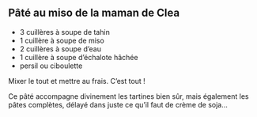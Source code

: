 ## Pâté au miso de la maman de Clea

*  3 cuillères à soupe de tahin
*  1 cuillère à soupe de miso
*  2 cuillères à soupe d’eau
*  1 cuillère à soupe d’échalote hâchée
*  persil ou ciboulette

Mixer le tout et mettre au frais. C’est tout !

Ce pâté accompagne divinement les tartines bien sûr, mais également les pâtes complètes, délayé dans juste ce qu’il faut de crème de soja…
